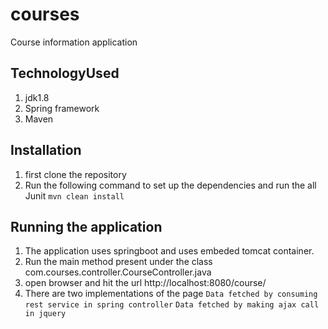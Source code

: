 # courses

Course information application


## TechnologyUsed

1. jdk1.8
2. Spring framework
3. Maven



## Installation

1. first clone the repository 
2. Run the following command to set up the dependencies and run the all Junit `mvn clean install`

## Running the application

1. The application uses springboot and uses embeded tomcat container.
2. Run the main method present under the class com.courses.controller.CourseController.java
3. open browser and hit the url http://localhost:8080/course/
4. There are two implementations of the page
   `Data fetched by consuming rest service in spring controller`
   `Data fetched by making ajax call in jquery`

